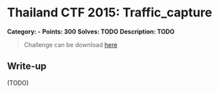 # Thailand CTF 2015: Traffic_capture
**Category: -**
**Points: 300**
**Solves: TODO**
**Description: TODO**

> Challenge can be download [here](https://drive.google.com/open?id=0B7IUFMzhGLwSQWI2czVrckxJSE0)

## Write-up

(TODO)